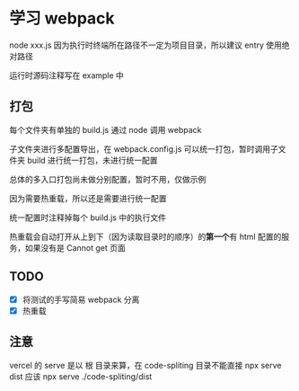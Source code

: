 # 学习 webpack

node xxx.js 因为执行时终端所在路径不一定为项目目录，所以建议 entry 使用绝对路径

运行时源码注释写在 example 中

## 打包

每个文件夹有单独的 build.js 通过 node 调用 webpack

子文件夹进行多配置导出，在 webpack.config.js 可以统一打包，暂时调用子文件夹 build 进行统一打包，未进行统一配置

总体的多入口打包尚未做分别配置，暂时不用，仅做示例

因为需要热重载，所以还是需要进行统一配置

统一配置时注释掉每个 build.js 中的执行文件

热重载会自动打开从上到下（因为读取目录时的顺序）的**第一个**有 html 配置的服务，如果没有是 Cannot get 页面

## TODO

- [x] 将测试的手写简易 webpack 分离
- [x] 热重载

## 注意

vercel 的 serve 是以 根 目录来算，在 code-spliting 目录不能直接 npx serve dist 应该 npx serve ./code-spliting/dist
